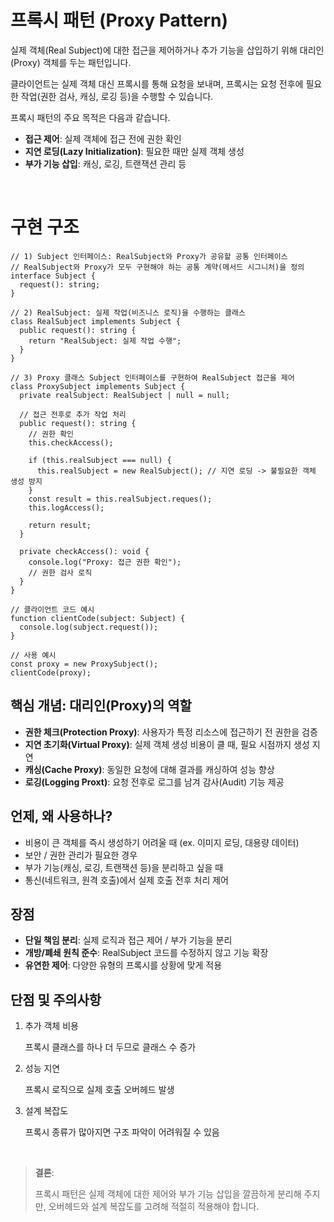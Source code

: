 # 프록시 패턴 (Proxy Pattern)

실제 객체(Real Subject)에 대한 접근을 제어하거나 추가 기능을 삽입하기 위해 대리인(Proxy) 객체를 두는 패턴입니다.

클라이언트는 실제 객체 대신 프록시를 통해 요청을 보내며, 프록시는 요청 전후에 필요한 작업(권한 검사, 캐싱, 로깅 등)을 수행할 수 있습니다.

프록시 패턴의 주요 목적은 다음과 같습니다.

- **접근 제어**: 실제 객체에 접근 전에 권한 확인
- **지연 로딩(Lazy Initialization)**: 필요한 때만 실제 객체 생성
- **부가 기능 삽입**: 캐싱, 로깅, 트랜잭션 관리 등

<br/>

# 구현 구조

```tsx
// 1) Subject 인터페이스: RealSubject와 Proxy가 공유할 공통 인터페이스
// RealSubject와 Proxy가 모두 구현해야 하는 공통 계약(메서드 시그니처)을 정의
interface Subject {
  request(): string;
}

// 2) RealSubject: 실제 작업(비즈니스 로직)을 수행하는 클래스
class RealSubject implements Subject {
  public request(): string {
    return "RealSubject: 실제 작업 수행";
  }
}

// 3) Proxy 클래스 Subject 인터페이스를 구현하여 RealSubject 접근을 제어
class ProxySubject implements Subject {
  private realSubject: RealSubject | null = null;

  // 접근 전후로 추가 작업 처리
  public request(): string {
    // 권한 확인
    this.checkAccess();

    if (this.realSubject === null) {
      this.realSubject = new RealSubject(); // 지연 로딩 -> 불필요한 객체 생성 방지
    }
    const result = this.realSubject.reques();
    this.logAccess();

    return result;
  }

  private checkAccess(): void {
    console.log("Proxy: 접근 권한 확인");
    // 권한 검사 로직
  }
}

// 클라이언트 코드 예시
function clientCode(subject: Subject) {
  console.log(subject.request());
}

// 사용 예시
const proxy = new ProxySubject();
clientCode(proxy);
```

## 핵심 개념: 대리인(Proxy)의 역할

- **권한 체크(Protection Proxy)**: 사용자가 특정 리소스에 접근하기 전 권한을 검증
- **지연 초기화(Virtual Proxy)**: 실제 객체 생성 비용이 클 때, 필요 시점까지 생성 지연
- **캐싱(Cache Proxy)**: 동일한 요청에 대해 결과를 캐싱하여 성능 향상
- **로깅(Logging Proxt)**: 요청 전후로 로그를 남겨 감사(Audit) 기능 제공

## 언제, 왜 사용하나?

- 비용이 큰 객체를 즉시 생성하기 어려울 때 (ex. 이미지 로딩, 대용량 데이터)
- 보안 / 권한 관리가 필요한 경우
- 부가 기능(캐싱, 로깅, 트랜잭션 등)을 분리하고 싶을 때
- 통신(네트워크, 원격 호출)에서 실제 호출 전후 처리 제어

## 장점

- **단일 책임 분리**: 실제 로직과 접근 제어 / 부가 기능을 분리
- **개방/폐쇄 원칙 준수**: RealSubject 코드를 수정하지 않고 기능 확장
- **유연한 제어**: 다양한 유형의 프록시를 상황에 맞게 적용

## 단점 및 주의사항

1. 추가 객체 비용

   프록시 클래스를 하나 더 두므로 클래스 수 증가

2. 성능 지연

   프록시 로직으로 실제 호출 오버헤드 발생

3. 설계 복잡도

   프록시 종류가 많아지면 구조 파악이 어려워질 수 있음

<br/>

> **결론**:
>
> 프록시 패턴은 실제 객체에 대한 제어와 부가 기능 삽입을 깔끔하게 분리해 주지만, 오버헤드와 설계 복잡도를 고려해 적절히 적용해야 합니다.
